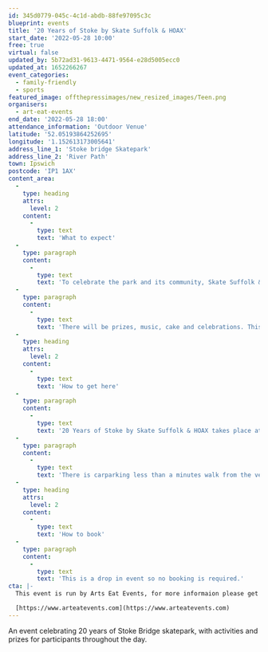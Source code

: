 ```yaml
---
id: 345d0779-045c-4c1d-abdb-88fe97095c3c
blueprint: events
title: '20 Years of Stoke by Skate Suffolk & HOAX'
start_date: '2022-05-28 10:00'
free: true
virtual: false
updated_by: 5b72ad31-9613-4471-9564-e28d5005ecc0
updated_at: 1652266267
event_categories:
  - family-friendly
  - sports
featured_image: offthepressimages/new_resized_images/Teen.png
organisers:
  - art-eat-events
end_date: '2022-05-28 18:00'
attendance_information: 'Outdoor Venue'
latitude: '52.05193864252695'
longitude: '1.152613173005641'
address_line_1: 'Stoke bridge Skatepark'
address_line_2: 'River Path'
town: Ipswich
postcode: 'IP1 1AX'
content_area:
  -
    type: heading
    attrs:
      level: 2
    content:
      -
        type: text
        text: 'What to expect'
  -
    type: paragraph
    content:
      -
        type: text
        text: 'To celebrate the park and its community, Skate Suffolk & HOAX will be hosting a skate event.'
  -
    type: paragraph
    content:
      -
        type: text
        text: 'There will be prizes, music, cake and celebrations. This exciting event will take place on Saturday 28th May, after the St Peter’s Dock mural launch. Art Eat is working with skatepark users and Skate Suffolk to develop a series of activities for all ages throughout the day.'
  -
    type: heading
    attrs:
      level: 2
    content:
      -
        type: text
        text: 'How to get here'
  -
    type: paragraph
    content:
      -
        type: text
        text: '20 Years of Stoke by Skate Suffolk & HOAX takes place at Stoke Bridge Skatepark, IP1 1AX.'
  -
    type: paragraph
    content:
      -
        type: text
        text: 'There is carparking less than a minutes walk from the venue.'
  -
    type: heading
    attrs:
      level: 2
    content:
      -
        type: text
        text: 'How to book'
  -
    type: paragraph
    content:
      -
        type: text
        text: 'This is a drop in event so no booking is required.'
cta: |-
  This event is run by Arts Eat Events, for more informaion please get in touch via:

  [https://www.arteatevents.com](https://www.arteatevents.com)
---
```

An event celebrating 20 years of Stoke Bridge skatepark, with activities and prizes for participants throughout the day.